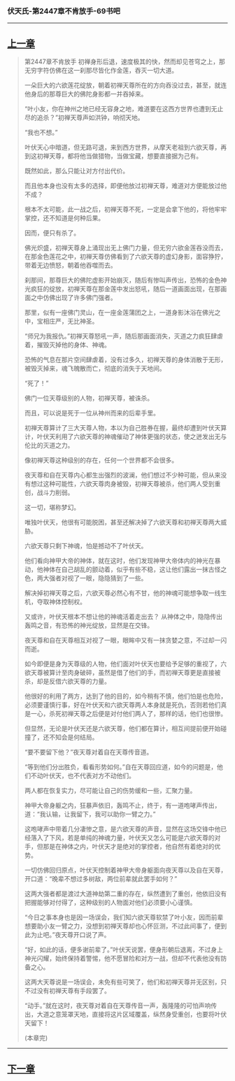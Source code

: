 ### 伏天氏-第2447章不肯放手-69书吧

--------
[上一章](./eba71dcf7285e92fa11e793f79357383.md)
--------


>
>
>
>第2447章不肯放手
>初禅身形后退，速度极其的快，然而却见苍穹之上，那无穷字符仿佛在这一刹那尽皆化作金莲，吞灭一切大道。
>
>一朵巨大的六欲莲花绽放，朝着初禅天尊所在的方向吞没过去，甚至，就连他身后的那尊巨大的佛陀身影都一并吞掉来。
>
>“叶小友，你在神州之地已经无容身之地，难道要在这西方世界也遭到无止尽的追杀？”初禅天尊声如洪钟，响彻天地。
>
>“我也不想。”
>
>叶伏天心中暗道，但无路可退，来到西方世界，从摩天老祖到六欲天尊，再到这初禅天尊，都将他当做猎物，当做宝藏，想要直接据为己有。
>
>既然如此，那么只能让对方付出代价。
>
>而且他本身也没有太多的选择，即便他放过初禅天尊，难道对方便能放过他不成？
>
>根本不太可能，此一战之后，初禅天尊不死，一定是会拿下他的，将他牢牢掌控，还不知道是何种后果。
>
>因而，便只有杀了。
>
>佛光炽盛，初禅天尊身上涌现出无上佛门力量，但无穷六欲金莲吞没而去，在那金色莲花之中，初禅天尊仿佛看到了六欲天尊的虚幻身影，面容狰狞，带着无边愤怒，朝着他吞噬而去。
>
>刹那间，那尊巨大的佛陀虚影开始崩灭，随后有惨叫声传出，恐怖的金色神光疯狂的绽放，初禅天尊在那金莲中发出怒吼，随后一道画面出现，在那画面之中仿佛出现了许多佛门强者。
>
>那里，似有一座佛门灵山，在一座金莲蒲团之上，一道身影沐浴在佛光之中，宝相庄严，无比神圣。
>
>“师兄为我报仇。”初禅天尊怒吼一声，随后那画面消失，灭道之力疯狂肆虐着，摧毁灭掉他的身体、神魂。
>
>恐怖的气息在那片空间肆虐着，没有过多久，初禅天尊的身体消散于无形，被毁灭掉来，魂飞魄散而亡，彻底的消失于天地间。
>
>“死了！”
>
>佛门一位天尊级别的人物，初禅天尊，被诛杀。
>
>而且，可以说是死于一位从神州而来的后辈手里。
>
>初禅天尊算计了三大天尊人物，本以为自己胜券在握，最终却遭到叶伏天算计，叶伏天利用了六欲天尊的神魂催动了神体更强的状态，使之迸发出无与伦比的灭道之力。
>
>像初禅天尊这种级别的存在，任何一个世界都不会很多。
>
>夜天尊和自在天尊内心都生出强烈的波澜，他们想过不少种可能，但从来没有想过这种可能性，六欲天尊肉身被毁，初禅天尊被杀，他们两人受到重创，战斗力削弱。
>
>这一切，堪称梦幻。
>
>唯独叶伏天，他很有可能脱困，甚至还解决掉了六欲天尊和初禅天尊两大威胁。
>
>六欲天尊只剩下神魂，怕是撼动不了叶伏天。
>
>他们看向神甲大帝的神体，就在这时，他们发现神甲大帝体内的神光在暴动，他神体在自己胡乱的颤动着，似乎有些不稳，这让他们露出一抹古怪之色，两大强者对视了一眼，隐隐猜到了一些。
>
>解决掉初禅天尊之后，六欲天尊必然心有不甘，他的神魂可能想争取一线生机，夺取神体控制权。
>
>又或许，叶伏天根本不想让他的神魂活着走出去？
>从神体之中，隐隐传出轰鸣之音，有恐怖的神光绽放，显然是在交锋。
>
>夜天尊和自在天尊相互对视了一眼，眼眸中又有一抹贪婪之意，不过却一闪而逝。
>
>如今即便是身为天尊级的人物，他们面对叶伏天也要给予足够的重视了，六欲天尊被算计至肉身破碎，虽然是借了他们的手，而初禅天尊更是直接被杀，却是反借六欲天尊的力量。
>
>他很好的利用了两方，达到了他的目的，如今稍有不慎，他们怕是也危险，必须要谨慎行事，好在叶伏天和六欲天尊两人本身就是死仇，否则若他们真是一心，杀死初禅天尊之后便是对付他们两人了，那样的话，他们也很惨。
>
>但显然，无论是叶伏天还是六欲天尊，他们都在算计，相互间提前便开始碰撞了，还不知会是何结局。
>
>“要不要留下他？”夜天尊对着自在天尊传音道。
>
>“等到他们分出胜负，看看形势如何。”自在天尊回应道，如今的问题是，他们不动叶伏天，也不代表对方不动他们。
>
>两人都在恢复实力，尽可能让自己的伤势缓和一些，汇聚力量。
>
>神甲大帝身躯之内，狂暴声依旧，轰鸣不止，终于，有一道咆哮声传出，道：“我认输，让我留下，我可以助你一臂之力。”
>
>这咆哮声中带着几分凄惨之意，是六欲天尊的声音，显然在这场交锋中他已经落入了下风，若是单纯的神魂力量，叶伏天又怎么可能是六欲天尊的对手，但那是在神体之内，叶伏天才是绝对的掌控者，他自然有着绝对的优势。
>
>一切仿佛回归原点，叶伏天控制着神甲大帝身躯面向夜天尊以及自在天尊，开口道：“晚辈不想过多树敌，两位前辈就此罢手如何？”
>
>这两大强者都是渡过大道神劫第二重的存在，纵然遭到了重创，他依旧没有把握能够对付得了，这种级别的人物面对他们必须要小心谨慎。
>
>“今日之事本身也是因一场误会，我们知六欲天尊软禁了叶小友，因而前辈想要助小友一臂之力，没想到初禅天尊却也心怀叵测，不过此间事了，便到此为止吧。”夜天尊开口说了声。
>
>“好，如此的话，便多谢前辈了。”叶伏天说罢，便身形朝后退离，不过身上神光闪耀，始终保持着警惕，他不愿冒险和对方一战，但却不代表他没有防备之心。
>
>这两大天尊说是一场误会，未免有些可笑了，他们和初禅天尊并无区别，只不过没有初禅天尊有手段罢了。
>
>“动手。”就在这时，夜天尊对着自在天尊传音一声，轰隆隆的可怕声响传出，大道之意笼罩天地，直接将这片区域覆盖，纵然身受重创，也要将叶伏天留下！
>
>(本章完)
>
>

--------
[下一章](./3333b870921749907a1d328bb83914bc.md)
--------
